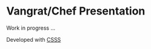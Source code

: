 # Vangrat/Chef Presentation

Work in progress ...

Developed with [CSSS](http://leaverou.github.io/csss/)
